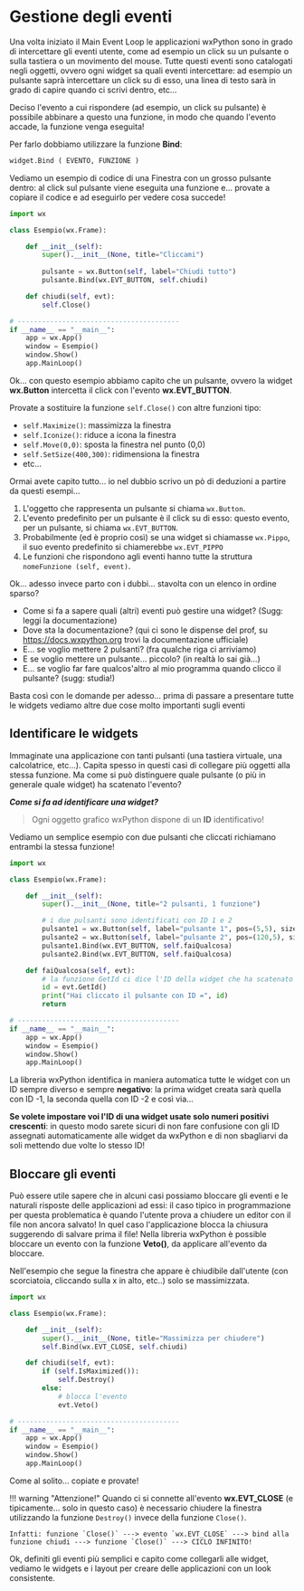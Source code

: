 # Gestione degli eventi

Una volta iniziato il Main Event Loop le applicazioni wxPython sono in
grado di intercettare gli eventi utente, come ad esempio un click su un
pulsante o sulla tastiera o un movimento del mouse. Tutte questi eventi
sono catalogati negli oggetti, ovvero ogni widget sa quali eventi
intercettare: ad esempio un pulsante saprà intercettare un click su di
esso, una linea di testo sarà in grado di capire quando ci scrivi
dentro, etc...

Deciso l'evento a cui rispondere (ad esempio, un click su pulsante) è possibile
abbinare a questo una funzione, in modo che quando l'evento accade, la funzione venga eseguita!

Per farlo dobbiamo utilizzare la funzione **Bind**:

``` python
widget.Bind ( EVENTO, FUNZIONE )
```

Vediamo un esempio di codice di una Finestra con un grosso pulsante
dentro: al click sul pulsante viene eseguita una funzione e... provate
a copiare il codice e ad eseguirlo per vedere cosa succede!

``` python
import wx

class Esempio(wx.Frame):

    def __init__(self):
        super().__init__(None, title="Cliccami")
               
        pulsante = wx.Button(self, label="Chiudi tutto")
        pulsante.Bind(wx.EVT_BUTTON, self.chiudi)

    def chiudi(self, evt):
        self.Close()

# ----------------------------------------
if __name__ == "__main__":
    app = wx.App()
    window = Esempio()
    window.Show()
    app.MainLoop()
```

Ok... con questo esempio abbiamo capito che un pulsante, ovvero la widget **wx.Button** intercetta il click 
con l'evento **wx.EVT_BUTTON**. 

Provate a sostituire la funzione `self.Close()` con altre funzioni tipo:

- `self.Maximize()`: massimizza la finestra
- `self.Iconize()`: riduce a icona la finestra
- `self.Move(0,0)`: sposta la finestra nel punto (0,0)
- `self.SetSize(400,300)`: ridimensiona la finestra
- etc...

Ormai avete capito tutto... io nel dubbio scrivo un pò di deduzioni a partire da questi esempi...

1. L'oggetto che rappresenta un pulsante si chiama `wx.Button`.
2. L'evento predefinito per un pulsante è il click su di esso: questo evento, per un pulsante, si chiama `wx.EVT_BUTTON`.
3. Probabilmente (ed è proprio così) se una widget si chiamasse `wx.Pippo`, il suo evento predefinito si chiamerebbe `wx.EVT_PIPPO`
4. Le funzioni che rispondono agli eventi hanno tutte la struttura `nomeFunzione (self, event)`.

Ok... adesso invece parto con i dubbi... stavolta con un elenco in ordine sparso?

- Come si fa a sapere quali (altri) eventi può gestire una widget? (Sugg: leggi la documentazione)
- Dove sta la documentazione? (qui ci sono le dispense del prof, su <https://docs.wxpython.org> trovi la documentazione ufficiale)
- E... se voglio mettere 2 pulsanti? (fra qualche riga ci arriviamo)
- E se voglio mettere un pulsante... piccolo? (in realtà lo sai già...)
- E... se voglio far fare qualcos'altro al mio programma quando clicco il pulsante? (sugg: studia!)

Basta così con le domande per adesso... prima di passare a presentare tutte le widgets vediamo altre due cose molto importanti sugli eventi


<!-- ############################################################################################################## -->
## Identificare le widgets


Immaginate una applicazione con tanti pulsanti (una tastiera virtuale, una calcolatrice, etc...). Capita spesso in questi casi di collegare
più oggetti alla stessa funzione. Ma come si può distinguere quale pulsante (o più in generale quale widget) ha scatenato l'evento?

***Come si fa ad identificare una widget?***


> Ogni oggetto grafico wxPython dispone di un **ID** identificativo!


Vediamo un semplice esempio con due pulsanti che cliccati richiamano entrambi la stessa funzione!


``` python
import wx

class Esempio(wx.Frame):

    def __init__(self):
        super().__init__(None, title="2 pulsanti, 1 funzione")

        # i due pulsanti sono identificati con ID 1 e 2
        pulsante1 = wx.Button(self, label="pulsante 1", pos=(5,5), size=(100,30), id=1)
        pulsante2 = wx.Button(self, label="pulsante 2", pos=(120,5), size=(100,30), id=2)
        pulsante1.Bind(wx.EVT_BUTTON, self.faiQualcosa)
        pulsante2.Bind(wx.EVT_BUTTON, self.faiQualcosa)

    def faiQualcosa(self, evt):
        # la funzione GetId ci dice l'ID della widget che ha scatenato l'evento
        id = evt.GetId()
        print("Hai cliccato il pulsante con ID =", id)
        return

# ----------------------------------------
if __name__ == "__main__":
    app = wx.App()
    window = Esempio()
    window.Show()
    app.MainLoop()
```

La libreria wxPython identifica in maniera automatica tutte le widget con un ID sempre diverso e sempre **negativo**: 
la prima widget creata sarà quella con ID -1, la seconda quella con ID -2 e così via...

**Se volete impostare voi l'ID di una widget usate solo numeri positivi crescenti**: in questo modo sarete sicuri di non fare
confusione con gli ID assegnati automaticamente alle widget da wxPython e di non sbagliarvi da soli mettendo due volte lo stesso ID!


<!-- ############################################################################################################## -->
## Bloccare gli eventi


Può essere utile sapere che in alcuni casi possiamo bloccare gli eventi
e le naturali risposte delle applicazioni ad essi: il caso tipico in
programmazione per questa problematica è quando l'utente prova a
chiudere un editor con il file non ancora salvato! In quel caso
l'applicazione blocca la chiusura suggerendo di salvare prima il file!
Nella libreria wxPython è possible bloccare un evento con la funzione
**Veto()**, da applicare all'evento da bloccare.

Nell'esempio che segue la finestra che appare è chiudibile dall'utente
(con scorciatoia, cliccando sulla x in alto, etc..) solo se
massimizzata.

``` python
import wx

class Esempio(wx.Frame):

    def __init__(self):
        super().__init__(None, title="Massimizza per chiudere")        
        self.Bind(wx.EVT_CLOSE, self.chiudi)

    def chiudi(self, evt):
        if (self.IsMaximized()):
            self.Destroy()
        else:
            # blocca l'evento
            evt.Veto()

# ----------------------------------------
if __name__ == "__main__":
    app = wx.App()
    window = Esempio()
    window.Show()
    app.MainLoop()
```

Come al solito... copiate e provate!

!!! warning "Attenzione!"
    Quando ci si connette all'evento **wx.EVT_CLOSE** (e tipicamente... solo in questo caso) è necessario chiudere la finestra utilizzando 
    la funzione `Destroy()` invece della funzione `Close()`. 
    
    Infatti: funzione `Close()` ---> evento `wx.EVT_CLOSE` ---> bind alla funzione chiudi ---> funzione `Close()` ---> CICLO INFINITO!


Ok, definiti gli eventi più semplici e capito come collegarli alle
widget, vediamo le widgets e i layout per creare delle applicazioni con
un look consistente.

